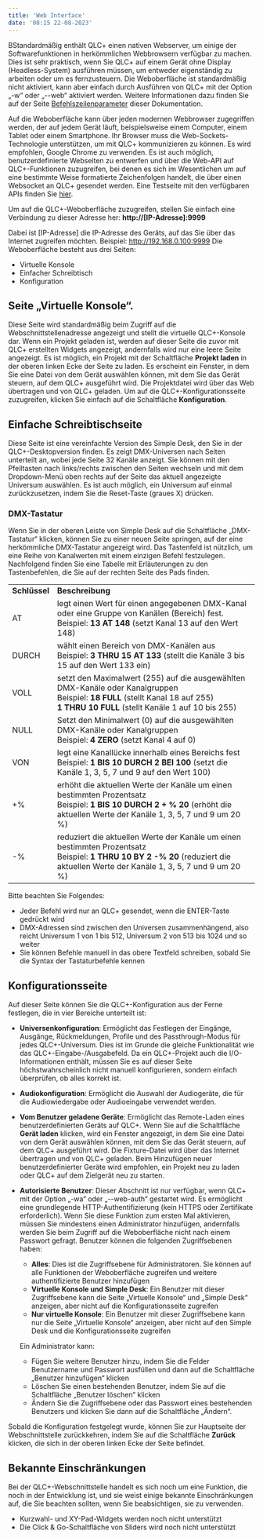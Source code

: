 ```yaml
---
title: 'Web Interface'
date: '08:15 22-08-2023'
---
```


BStandardmäßig enthält QLC+ einen nativen Webserver, um einige der Softwarefunktionen in herkömmlichen Webbrowsern verfügbar zu machen.
Dies ist sehr praktisch, wenn Sie QLC+ auf einem Gerät ohne Display (Headless-System) ausführen müssen, um entweder eigenständig zu arbeiten oder um es fernzusteuern.
Die Weboberfläche ist standardmäßig nicht aktiviert, kann aber einfach durch Ausführen von QLC+ mit der Option „-w“ oder „--web“ aktiviert werden. Weitere Informationen dazu finden Sie auf der Seite [Befehlszeilenparameter](../command-line-parameters) dieser Dokumentation.

Auf die Weboberfläche kann über jeden modernen Webbrowser zugegriffen werden, der auf jedem Gerät läuft, beispielsweise einem Computer, einem Tablet oder einem Smartphone. Ihr Browser muss die Web-Sockets-Technologie unterstützen, um mit QLC+ kommunizieren zu können. Es wird empfohlen, Google Chrome zu verwenden.
Es ist auch möglich, benutzerdefinierte Webseiten zu entwerfen und über die Web-API auf QLC+-Funktionen zuzugreifen, bei denen es sich im Wesentlichen um auf eine bestimmte Weise formatierte Zeichenfolgen handelt, die über einen Websocket an QLC+ gesendet werden.
Eine Testseite mit den verfügbaren APIs finden Sie [hier](https://www.qlcplus.org/Test_Web_API.html).

Um auf die QLC+-Weboberfläche zuzugreifen, stellen Sie einfach eine Verbindung zu dieser Adresse her:
**http://\[IP-Adresse\]:9999**

Dabei ist \[IP-Adresse\] die IP-Adresse des Geräts, auf das Sie über das Internet zugreifen möchten. Beispiel: http://192.168.0.100:9999
Die Weboberfläche besteht aus drei Seiten:

* Virtuelle Konsole
* Einfacher Schreibtisch
* Konfiguration

Seite „Virtuelle Konsole“.
--------------------

Diese Seite wird standardmäßig beim Zugriff auf die Webschnittstellenadresse angezeigt und stellt die virtuelle QLC+-Konsole dar.
Wenn ein Projekt geladen ist, werden auf dieser Seite die zuvor mit QLC+ erstellten Widgets angezeigt, andernfalls wird nur eine leere Seite angezeigt.
Es ist möglich, ein Projekt mit der Schaltfläche **Projekt laden** in der oberen linken Ecke der Seite zu laden. Es erscheint ein Fenster, in dem Sie eine Datei von dem Gerät auswählen können, mit dem Sie das Gerät steuern, auf dem QLC+ ausgeführt wird.
Die Projektdatei wird über das Web übertragen und von QLC+ geladen.
Um auf die QLC+-Konfigurationsseite zuzugreifen, klicken Sie einfach auf die Schaltfläche **Konfiguration**.

Einfache Schreibtischseite
----------------

Diese Seite ist eine vereinfachte Version des Simple Desk, den Sie in der QLC+-Desktopversion finden. Es zeigt DMX-Universen nach Seiten unterteilt an, wobei jede Seite 32 Kanäle anzeigt. Sie können mit den Pfeiltasten nach links/rechts zwischen den Seiten wechseln und mit dem Dropdown-Menü oben rechts auf der Seite das aktuell angezeigte Universum auswählen.
Es ist auch möglich, ein Universum auf einmal zurückzusetzen, indem Sie die Reset-Taste (graues X) drücken.

### DMX-Tastatur

Wenn Sie in der oberen Leiste von Simple Desk auf die Schaltfläche „DMX-Tastatur“ klicken, können Sie zu einer neuen Seite springen, auf der eine herkömmliche DMX-Tastatur angezeigt wird.
Das Tastenfeld ist nützlich, um eine Reihe von Kanalwerten mit einem einzigen Befehl festzulegen. Nachfolgend finden Sie eine Tabelle mit Erläuterungen zu den Tastenbefehlen, die Sie auf der rechten Seite des Pads finden.


|     |     |
| --- | --- |
| **Schlüssel** | **Beschreibung** |
| AT | legt einen Wert für einen angegebenen DMX-Kanal oder eine Gruppe von Kanälen (Bereich) fest.  <br>Beispiel: **13 AT 148** (setzt Kanal 13 auf den Wert 148) |
| DURCH | wählt einen Bereich von DMX-Kanälen aus <br>Beispiel: **3 THRU 15 AT 133** (stellt die Kanäle 3 bis 15 auf den Wert 133 ein) |
| VOLL | setzt den Maximalwert (255) auf die ausgewählten DMX-Kanäle oder Kanalgruppen <br>Beispiel: **18 FULL** (stellt Kanal 18 auf 255) <br>**1 THRU 10 FULL** (stellt Kanäle 1 auf 10 bis 255) |
| NULL | Setzt den Minimalwert (0) auf die ausgewählten DMX-Kanäle oder Kanalgruppen <br>Beispiel: **4 ZERO** (setzt Kanal 4 auf 0) |
| VON | legt eine Kanallücke innerhalb eines Bereichs fest <br>Beispiel: **1 BIS 10 DURCH 2 BEI 100** (setzt die Kanäle 1, 3, 5, 7 und 9 auf den Wert 100) |
| +% | erhöht die aktuellen Werte der Kanäle um einen bestimmten Prozentsatz <br>Beispiel: **1 BIS 10 DURCH 2 + % 20** (erhöht die aktuellen Werte der Kanäle 1, 3, 5, 7 und 9 um 20 %) |
| -% | reduziert die aktuellen Werte der Kanäle um einen bestimmten Prozentsatz <br>Beispiel: **1 THRU 10 BY 2 -% 20** (reduziert die aktuellen Werte der Kanäle 1, 3, 5, 7 und 9 um 20 %) |


Bitte beachten Sie Folgendes:

* Jeder Befehl wird nur an QLC+ gesendet, wenn die ENTER-Taste gedrückt wird
* DMX-Adressen sind zwischen den Universen zusammenhängend, also reicht Universum 1 von 1 bis 512, Universum 2 von 513 bis 1024 und so weiter
* Sie können Befehle manuell in das obere Textfeld schreiben, sobald Sie die Syntax der Tastaturbefehle kennen

Konfigurationsseite
-------------------

Auf dieser Seite können Sie die QLC+-Konfiguration aus der Ferne festlegen, die in vier Bereiche unterteilt ist:

* **Universenkonfiguration**: Ermöglicht das Festlegen der Eingänge, Ausgänge, Rückmeldungen, Profile und des Passthrough-Modus für jedes QLC+-Universum. Dies ist im Grunde die gleiche Funktionalität wie das QLC+-Eingabe-/Ausgabefeld.
    Da ein QLC+-Projekt auch die I/O-Informationen enthält, müssen Sie es auf dieser Seite höchstwahrscheinlich nicht manuell konfigurieren, sondern einfach überprüfen, ob alles korrekt ist.

* **Audiokonfiguration**: Ermöglicht die Auswahl der Audiogeräte, die für die Audiowiedergabe oder Audioeingabe verwendet werden.

* **Vom Benutzer geladene Geräte**: Ermöglicht das Remote-Laden eines benutzerdefinierten Geräts auf QLC+.
    Wenn Sie auf die Schaltfläche **Gerät laden** klicken, wird ein Fenster angezeigt, in dem Sie eine Datei von dem Gerät auswählen können, mit dem Sie das Gerät steuern, auf dem QLC+ ausgeführt wird.
    Die Fixture-Datei wird über das Internet übertragen und von QLC+ geladen.
    Beim Hinzufügen neuer benutzerdefinierter Geräte wird empfohlen, ein Projekt neu zu laden oder QLC+ auf dem Zielgerät neu zu starten.

* **Autorisierte Benutzer**: Dieser Abschnitt ist nur verfügbar, wenn QLC+ mit der Option „-wa“ oder „--web-auth“ gestartet wird. Es ermöglicht eine grundlegende HTTP-Authentifizierung (kein HTTPS oder Zertifikate erforderlich).
    Wenn Sie diese Funktion zum ersten Mal aktivieren, müssen Sie mindestens einen Administrator hinzufügen, andernfalls werden Sie beim Zugriff auf die Weboberfläche nicht nach einem Passwort gefragt.
    Benutzer können die folgenden Zugriffsebenen haben:

    * **Alles**: Dies ist die Zugriffsebene für Administratoren. Sie können auf alle Funktionen der Weboberfläche zugreifen und weitere authentifizierte Benutzer hinzufügen
    * **Virtuelle Konsole und Simple Desk**: Ein Benutzer mit dieser Zugriffsebene kann die Seite „Virtuelle Konsole“ und „Simple Desk“ anzeigen, aber nicht auf die Konfigurationsseite zugreifen
    * **Nur virtuelle Konsole**: Ein Benutzer mit dieser Zugriffsebene kann nur die Seite „Virtuelle Konsole“ anzeigen, aber nicht auf den Simple Desk und die Konfigurationsseite zugreifen

    Ein Administrator kann:
    * Fügen Sie weitere Benutzer hinzu, indem Sie die Felder Benutzername und Passwort ausfüllen und dann auf die Schaltfläche „Benutzer hinzufügen“ klicken
    * Löschen Sie einen bestehenden Benutzer, indem Sie auf die Schaltfläche „Benutzer löschen“ klicken
    * Ändern Sie die Zugriffsebene oder das Passwort eines bestehenden Benutzers und klicken Sie dann auf die Schaltfläche „Ändern“.

Sobald die Konfiguration festgelegt wurde, können Sie zur Hauptseite der Webschnittstelle zurückkehren, indem Sie auf die Schaltfläche **Zurück** klicken, die sich in der oberen linken Ecke der Seite befindet.

Bekannte Einschränkungen
-----------------

Bei der QLC+-Webschnittstelle handelt es sich noch um eine Funktion, die noch in der Entwicklung ist, und sie weist einige bekannte Einschränkungen auf, die Sie beachten sollten, wenn Sie beabsichtigen, sie zu verwenden.

* Kurzwahl- und XY-Pad-Widgets werden noch nicht unterstützt
* Die Click & Go-Schaltfläche von Sliders wird noch nicht unterstützt